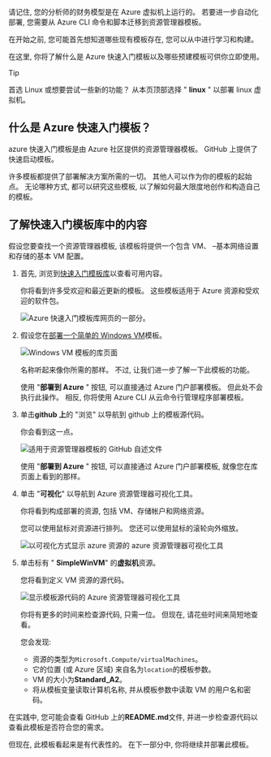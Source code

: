 请记住, 您的分析师的财务模型是在 Azure 虚拟机上运行的。 若要进一步自动化部署, 您需要从 Azure CLI 命令和脚本迁移到资源管理器模板。

在开始之前, 您可能首先想知道哪些现有模板存在, 您可以从中进行学习和构建。

在这里, 你将了解什么是 Azure 快速入门模板以及哪些预建模板可供你立即使用。

> [!TIP]
> 首选 Linux 或想要尝试一些新的功能？ 从本页顶部选择 " **linux** " 以部署 linux 虚拟机。

## <a name="what-are-azure-quickstart-templates"></a>什么是 Azure 快速入门模板？

azure 快速入门模板是由 Azure 社区提供的资源管理器模板。 GitHub 上提供了快速启动模板。

许多模板都提供了部署解决方案所需的一切。 其他人可以作为你的模板的起始点。 无论哪种方式, 都可以研究这些模板, 以了解如何最大限度地创作和构造自己的模板。

## <a name="discover-whats-on-the-quickstart-template-gallery"></a>了解快速入门模板库中的内容

假设您要查找一个资源管理器模板, 该模板将提供一个包含 VM、 &ndash;基本网络设置和存储的基本 VM 配置。

1. 首先, 浏览到[快速入门模板库](https://azure.microsoft.com/resources/templates?azure-portal=true)以查看可用内容。

    你将看到许多受欢迎和最近更新的模板。 这些模板适用于 Azure 资源和受欢迎的软件包。

    ![Azure 快速入门模板库网页的一部分。](../../media/3-gallery-homepage.png)

1. 假设您在[部署一个简单的 Windows VM](https://azure.microsoft.com/resources/templates/101-vm-simple-windows?azure-portal=true)模板。

    ![Windows VM 模板的库页面](../../media/3-gallery-page-windows.png)

    名称听起来像你所需的那样。 不过, 让我们进一步了解一下此模板的功能。

    使用 "**部署到 Azure** " 按钮, 可以直接通过 Azure 门户部署模板。 但此处不会执行此操作。 相反, 你将使用 Azure CLI 从云命令行管理程序部署模板。

1. 单击**github 上**的 "浏览" 以导航到 github 上的模板源代码。

    你会看到这一点。

    ![适用于资源管理器模板的 GitHub 自述文件](../../media/3-github-page-windows.png)

    使用 "**部署到 Azure** " 按钮, 可以直接通过 Azure 门户部署模板, 就像您在库页面上看到的那样。

1. 单击 "**可视化**" 以导航到 Azure 资源管理器可视化工具。

    你将看到构成部署的资源, 包括 VM、存储帐户和网络资源。

    您可以使用鼠标对资源进行排列。 您还可以使用鼠标的滚轮向外缩放。

    ![以可视化方式显示 azure 资源的 azure 资源管理器可视化工具](../../media/3-armviz-windows.png)

1. 单击标有 " **SimpleWinVM**" 的**虚拟机**资源。

    您将看到定义 VM 资源的源代码。

    ![显示模板源代码的 Azure 资源管理器可视化工具](../../media/3-armviz-vm-windows.png)

    你将有更多的时间来检查源代码, 只需一位。 但现在, 请花些时间来简短地查看。

    您会发现:

    * 资源的类型为`Microsoft.Compute/virtualMachines`。
    * 它的位置 (或 Azure 区域) 来自名为`location`的模板参数。
    * VM 的大小为**Standard_A2**。
    * 将从模板变量读取计算机名称, 并从模板参数中读取 VM 的用户名和密码。

在实践中, 您可能会查看 GitHub 上的**README.md**文件, 并进一步检查源代码以查看此模板是否符合您的需求。

但现在, 此模板看起来是有代表性的。 在下一部分中, 你将继续并部署此模板。
